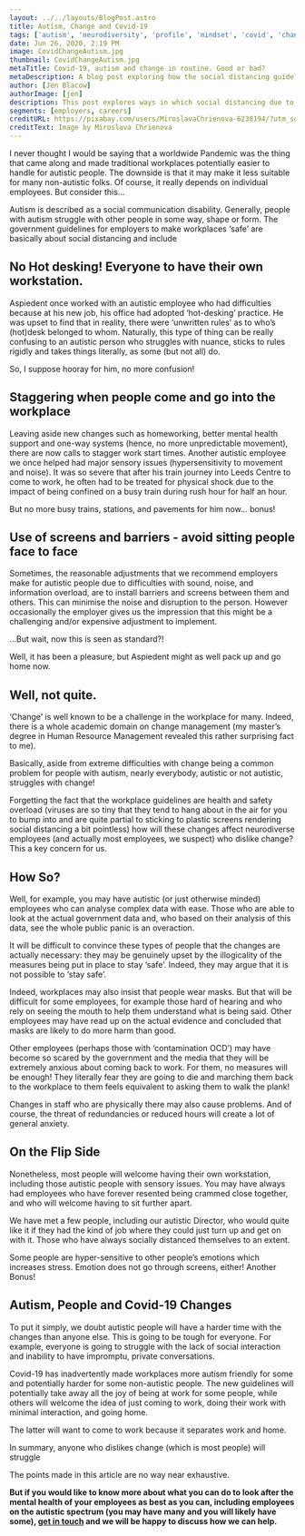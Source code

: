 ```yaml
---
layout: ../../layouts/BlogPost.astro
title: Autism, Change and Covid-19
tags: ['autism', 'neurodiversity', 'profile', 'mindset', 'covid', 'change', 'workplace', 'mental health', 'sensory issues']
date: Jun 26, 2020, 2:19 PM
image: CovidChangeAutism.jpg
thumbnail: CovidChangeAutism.jpg
metaTitle: Covid-19, autism and change in routine. Good or bad?
metaDescription: A blog post exploring how the social distancing guidelines at work might affect autistic and non-autistic people.
author: [Jen Blacow]
authorImage: [jen]
description: This post explores ways in which social distancing due to the Covid-19 pandemic might help autistic people, but hinder non-autistic people.
segments: [employers, careers]
creditURL: https://pixabay.com/users/MiroslavaChrienova-6238194/?utm_source=link-attribution&utm_medium=referral&utm_campaign=image&utm_content=4948866
creditText: Image by Miroslava Chrienova
---
```

I never thought I would be saying that a worldwide Pandemic was the thing that came along and made traditional workplaces potentially easier to handle for autistic people. The downside is that it may make it less suitable for many non-autistic folks. Of course, it really depends on individual employees. But consider this…

Autism is described as a social communication disability. Generally, people with autism struggle with other people in some way, shape or form. The government guidelines for employers to make workplaces ‘safe’ are basically about social distancing and include

## No Hot desking! Everyone to have their own workstation.
Aspiedent once worked with an autistic employee who had difficulties because at his new job, his office had adopted ‘hot-desking’ practice. He was upset to find that in reality, there were  ‘unwritten rules’ as to who’s (hot)desk belonged to whom. Naturally, this type of thing can be really confusing to an autistic person who struggles with nuance, sticks to rules rigidly and takes things literally, as some (but not all) do.

So, I suppose hooray for him, no more confusion!

## Staggering when people come and go into the workplace
Leaving aside new changes such as homeworking, better mental health support and one-way systems (hence, no more unpredictable movement), there are now calls to stagger work start times. Another autistic employee we once helped had major sensory issues (hypersensitivity to movement and noise). It was so severe that after his train journey into Leeds Centre to come to work, he often had to be treated for physical shock due to the impact of being confined on a busy train during rush hour for half an hour.

But no more busy trains, stations, and pavements for him now… bonus!

## Use of screens and barriers - avoid sitting people face to face
Sometimes, the reasonable adjustments that we recommend employers make for autistic people due to difficulties with sound, noise, and information overload, are to install barriers and screens between them and others. This can minimise the noise and disruption to the person. However occasionally the employer gives us the impression that this might be a challenging and/or expensive adjustment to implement.

…But wait, now this is seen as standard?!

Well, it has been a pleasure, but Aspiedent might as well pack up and go home now.

## Well, not quite.
‘Change’ is well known to be a challenge in the workplace for many. Indeed, there is a whole academic domain on change management (my master’s degree in Human Resource Management revealed this rather surprising fact to me).

Basically, aside from extreme difficulties with change being a common problem for people with autism, nearly everybody, autistic or not autistic, struggles with change!

Forgetting the fact that the workplace guidelines are health and safety overload (viruses are so tiny that they tend to hang about in the air for you to bump into and are quite partial to sticking to plastic screens rendering social distancing a bit pointless) how will these changes affect neurodiverse employees (and actually most employees, we suspect) who dislike change? This a key concern for us.

## How So?
Well, for example, you may have autistic (or just otherwise minded) employees who can analyse complex data with ease. Those who are able to look at the actual government data and, who based on their analysis of this data, see the whole public panic is an overaction.

It will be difficult to convince these types of people that the changes are actually necessary: they may be genuinely upset by the illogicality of the measures being put in place to stay ‘safe’. Indeed, they may argue that it is not possible to ‘stay safe’.

Indeed, workplaces may also insist that people wear masks. But that will be difficult for some employees, for example those hard of hearing and who rely on seeing the mouth to help them understand what is being said. Other employees may have read up on the actual evidence and concluded that masks are likely to do more harm than good.

Other employees (perhaps those with ‘contamination OCD’) may have become so scared by the government and the media that they will be extremely anxious about coming back to work. For them, no measures will be enough! They literally fear they are going to die and marching them back to the workplace to them feels equivalent to asking them to walk the plank!

Changes in staff who are physically there may also cause problems. And of course, the threat of redundancies or reduced hours will create a lot of general anxiety.

## On the Flip Side
Nonetheless, most people will welcome having their own workstation, including those autistic people with sensory issues. You may have always had employees who have forever resented being crammed close together, and who will welcome having to sit further apart.

We have met a few people, including our autistic Director, who would quite like it if they had the kind of job where they could just turn up and get on with it. Those who have always socially distanced themselves to an extent.

Some people are hyper-sensitive to other people’s emotions which increases stress. Emotion does not go through screens, either! Another Bonus!

## Autism, People and Covid-19 Changes
To put it simply, we doubt autistic people will have a harder time with the changes than anyone else. This is going to be tough for everyone. For example, everyone is going to struggle with the lack of social interaction and inability to have impromptu, private conversations.

Covid-19 has inadvertently made workplaces more autism friendly for some and potentially harder for some non-autistic people. The new guidelines will potentially take away all the joy of being at work for some people, while others will welcome the idea of just coming to work, doing their work with minimal interaction, and going home.

The latter will want to come to work because it separates work and home.

In summary, anyone who dislikes change (which is most people) will struggle

The points made in this article are no way near exhaustive.

**But if you would like to know more about what you can do to look after the mental health of your employees as best as you can, including employees on the autistic spectrum (you may have many and you will likely have some), [get in touch](/contact) and we will be happy to discuss how we can help.**
